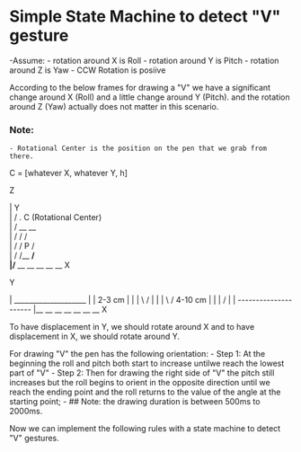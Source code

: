 # Simple State Machine to detect "V" gesture

-Assume:
    - rotation around X is Roll
    - rotation around Y is Pitch
    - rotation around Z is Yaw
    - CCW Rotation is posiive  

According to the below frames for drawing a "V" we have a significant change
around X (Roll) and a little change around Y (Pitch). and the rotation around
Z (Yaw) actually does not matter in this scenario.

### Note:
    - Rotational Center is the position on the pen that we grab from there.  
                
C = [whatever X, whatever Y, h]  

Z  
  
|            Y  
|          /   . C (Rotational Center)  
|        /    __ __  
|      /    /     /  
|    /    /  P  /  
|  /    /__ __/  
|/__ __ __ __ __ __  X  

Y
        
|    ____________________
|   |   2-3 cm          |
|   |  \      /         | 
|   |   \   /  4-10 cm  | 
|   |    \/             |
|   ---------------------
|__ __ __ __ __ __ __  X

        
To have displacement in Y, we should rotate around X and to have displacement
in X, we should rotate around Y.

For drawing "V" the pen has the following orientation:
    - Step 1: At the beginning the roll and pitch both start to increase untilwe reach the lowest part of "V"
    - Step 2: Then for drawing the right side of "V"  the pitch still increases
            but the roll begins to orient in the opposite direction until we
            reach the ending point and the roll returns to the value of the
            angle at the starting point;
    - ## Note: the drawing duration is between 500ms to 2000ms.

Now we can implement the following rules with a state machine to detect "V" gestures.